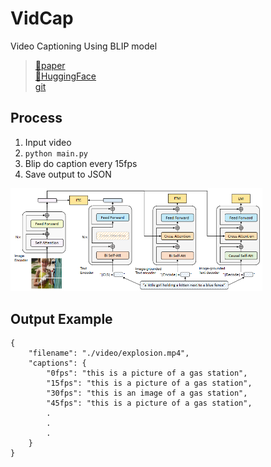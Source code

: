 # VidCap
Video Captioning Using BLIP model  
> [📜paper](https://arxiv.org/abs/2201.12086v2)  
> [🤗HuggingFace](https://huggingface.co/Salesforce/blip-vqa-base)  
> [git](https://github.com/dino-chiio/blip-vqa-finetune/blob/main/finetuning.py)

## Process
1. Input video  
2. ```python main.py```  
3. Blip do caption every 15fps  
4. Save output to JSON  
  
  
<img src = "blip.png"  width="80%">  

## Output Example
```
{  
    "filename": "./video/explosion.mp4",
    "captions": {
        "0fps": "this is a picture of a gas station",
        "15fps": "this is a picture of a gas station",
        "30fps": "this is an image of a gas station",
        "45fps": "this is a picture of a gas station",
        .
        .
        .
    }
}
```
